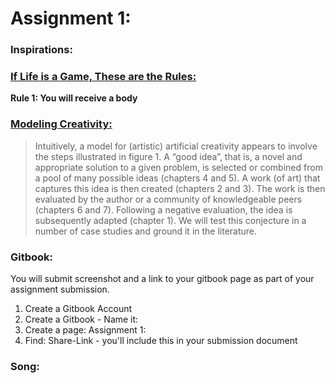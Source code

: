 # Assignment 1:

### Inspirations: 

### [If Life is a Game, These are the Rules:](../resources-and-references/resources/games-rules.md)  

**Rule 1: You will receive a body**

### [Modeling Creativity:](../resources-and-references/resources/creativity.md)

> Intuitively, a model for \(artistic\) artificial creativity appears to involve the steps illustrated in figure 1. A “good idea”, that is, a novel and appropriate solution to a given problem, is selected or combined from a pool of many possible ideas \(chapters 4 and 5\). A work \(of art\) that captures this idea is then created \(chapters 2 and 3\). The work is then evaluated by the author or a community of knowledgeable peers \(chapters 6 and 7\). Following a negative evaluation, the idea is subsequently adapted \(chapter 1\). We will test this conjecture in a number of case studies and ground it in the literature.

### Gitbook: 

You will submit screenshot and a link to your gitbook page as part of your assignment submission.

1. Create a Gitbook Account
2. Create a Gitbook - Name it: 
3. Create a page: Assignment 1:
4. Find: Share-Link - you'll include this in your submission document 

### Song:



